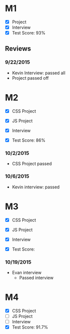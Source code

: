 # M1

- [x] Project
- [x] Interview
- [x] Test Score: 93%

## Reviews

### 9/22/2015

- Kevin Interview: passed all
- Project passed off


# M2

- [x] CSS Project
- [x] JS Project
- [x] Interview
- [x] Test Score: 86%


### 10/2/2015

- CSS Project passed

### 10/6/2015

- Kevin interview: passed

# M3

- [x] CSS Project
- [x] JS Project
- [x] Interview
- [x] Test Score:


### 10/19/2015

- Evan interview
  - Passed interview 


# M4

- [x] CSS Project
- [ ] JS Project
- [ ] Interview
- [x] Test Score: 91.7%
